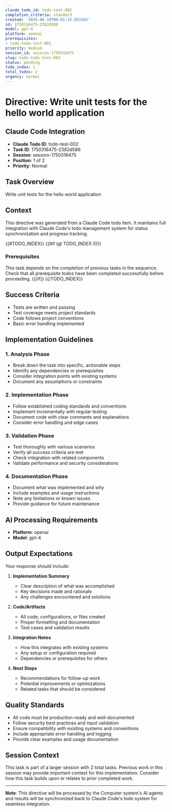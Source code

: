 ```yaml
---
claude_todo_id: todo-test-002
completion_criteria: standard
created: '2025-06-19T00:01:15.953165'
id: 1750316475-2382d586
model: gpt-4
platform: openai
prerequisites:
- todo-todo-test-001
priority: medium
session_id: session-1750316475
slug: todo-todo-test-002
status: pending
todo_index: 1
total_todos: 2
urgency: normal
---
```


# Directive: Write unit tests for the hello world application

## Claude Code Integration
- **Claude Todo ID**: todo-test-002
- **Task ID**: 1750316475-2382d586
- **Session**: session-1750316475
- **Position**: 1 of 2
- **Priority**: Normal

## Task Overview
Write unit tests for the hello world application

## Context
This directive was generated from a Claude Code todo item. It maintains full integration with Claude Code's todo management system for status synchronization and progress tracking.

{{#TODO_INDEX}}
{{#if (gt TODO_INDEX 0)}}
### Prerequisites
This task depends on the completion of previous tasks in the sequence. Check that all prerequisite todos have been completed successfully before proceeding.
{{/if}}
{{/TODO_INDEX}}

## Success Criteria
- Tests are written and passing
- Test coverage meets project standards
- Code follows project conventions
- Basic error handling implemented

## Implementation Guidelines

### 1. Analysis Phase
- Break down the task into specific, actionable steps
- Identify any dependencies or prerequisites  
- Consider integration points with existing systems
- Document any assumptions or constraints

### 2. Implementation Phase
- Follow established coding standards and conventions
- Implement incrementally with regular testing
- Document code with clear comments and explanations
- Consider error handling and edge cases

### 3. Validation Phase
- Test thoroughly with various scenarios
- Verify all success criteria are met
- Check integration with related components
- Validate performance and security considerations

### 4. Documentation Phase  
- Document what was implemented and why
- Include examples and usage instructions
- Note any limitations or known issues
- Provide guidance for future maintenance

## AI Processing Requirements
- **Platform**: openai
- **Model**: gpt-4

## Output Expectations
Your response should include:

1. **Implementation Summary**
   - Clear description of what was accomplished
   - Key decisions made and rationale
   - Any challenges encountered and solutions

2. **Code/Artifacts**
   - All code, configurations, or files created
   - Proper formatting and documentation
   - Test cases and validation results

3. **Integration Notes**
   - How this integrates with existing systems
   - Any setup or configuration required
   - Dependencies or prerequisites for others

4. **Next Steps**
   - Recommendations for follow-up work
   - Potential improvements or optimizations
   - Related tasks that should be considered

## Quality Standards
- All code must be production-ready and well-documented
- Follow security best practices and input validation
- Ensure compatibility with existing systems and conventions
- Include appropriate error handling and logging
- Provide clear examples and usage documentation

## Session Context
This task is part of a larger session with 2 total tasks. Previous work in this session may provide important context for this implementation. Consider how this task builds upon or relates to prior completed work.

---

**Note**: This directive will be processed by the Computer system's AI agents and results will be synchronized back to Claude Code's todo system for seamless integration.